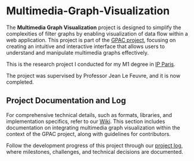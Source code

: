 # Multimedia-Graph-Visualization
The **Multimedia Graph Visualization** project is designed to simplify the complexities of filter graphs by enabling visualization of data flow within a web application. This project is part of the [GPAC project](https://gpac.io/), focusing on creating an intuitive and interactive interface that allows users to understand and manipulate multimedia graphs effectively.

This is the research project I conducted for my M1 degree in [IP Paris](https://www.ip-paris.fr/en).

The project was supervised by Professor Jean Le Feuvre, and it is now completed.

## Project Documentation and Log

For comprehensive technical details, such as formats, libraries, and implementation specifics, refer to our [Wiki](https://github.com/tancetiner/Multimedia-Graph-Visualization/wiki). This section includes documentation on integrating multimedia graph visualization within the context of the GPAC project, along with guidelines for contributors.

Follow the development progress of this project through our [project log](https://hackmd.io/@Cs7I3U-1QkmBjlGWMGXvwg/SkevAXJpT), where milestones, challenges, and technical decisions are documented.
